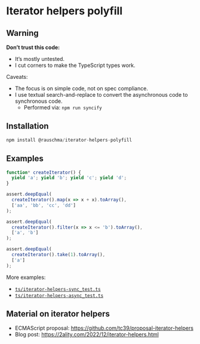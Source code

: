 # Iterator helpers polyfill

## Warning

**Don’t trust this code:**

* It’s mostly untested.
* I cut corners to make the TypeScript types work.

Caveats:

* The focus is on simple code, not on spec compliance.
* I use textual search-and-replace to convert the asynchronous code to synchronous code.
  * Performed via: `npm run syncify`

## Installation

```js
npm install @rauschma/iterator-helpers-polyfill
```

## Examples

```js
function* createIterator() {
  yield 'a'; yield 'b'; yield 'c'; yield 'd';
}

assert.deepEqual(
  createIterator().map(x => x + x).toArray(),
  ['aa', 'bb', 'cc', 'dd']
);

assert.deepEqual(
  createIterator().filter(x => x <= 'b').toArray(),
  ['a', 'b']
);

assert.deepEqual(
  createIterator().take(1).toArray(),
  ['a']
);
```

More examples:

* [`ts/iterator-helpers-sync_test.ts`](https://github.com/rauschma/iterator-helpers-polyfill/blob/main/ts/iterator-helpers-sync_test.ts)
* [`ts/iterator-helpers-async_test.ts`](https://github.com/rauschma/iterator-helpers-polyfill/blob/main/ts/iterator-helpers-async_test.ts)

## Material on iterator helpers

* ECMAScript proposal: https://github.com/tc39/proposal-iterator-helpers
* Blog post: https://2ality.com/2022/12/iterator-helpers.html
